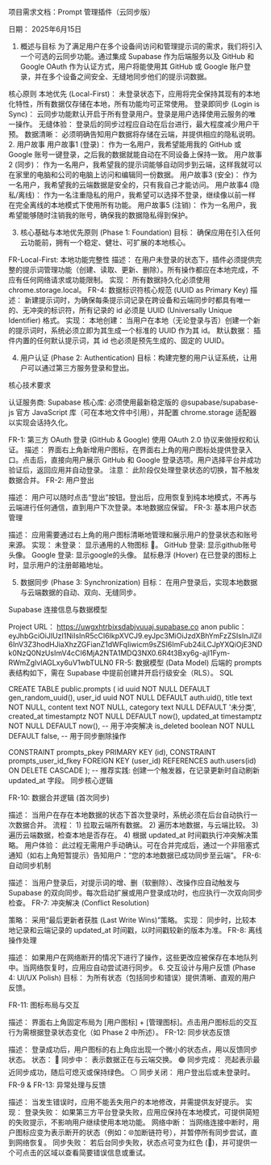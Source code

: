 项目需求文档：Prompt 管理插件（云同步版）

日期： 2025年6月15日

1. 概述与目标
为了满足用户在多个设备间访问和管理提示词的需求，我们将引入一个可选的云同步功能。通过集成 Supabase 作为后端服务以及 GitHub 和 Google OAuth 作为认证方式，用户将能使用其 GitHub 或 Google 账户登录，并在多个设备之间安全、无缝地同步他们的提示词数据。

核心原则
本地优先 (Local-First)： 未登录状态下，应用将完全保持其现有的本地化特性，所有数据仅存储在本地，所有功能均可正常使用。
登录即同步 (Login is Sync)： 云同步功能默认开启于所有登录用户。登录是用户选择使用云服务的唯一操作。
无缝体验： 登录后的同步过程应自动在后台进行，最大程度减少用户干预。
数据清晰： 必须明确告知用户数据将存储在云端，并提供相应的隐私说明。
2. 用户故事
用户故事1 (登录)： 作为一名用户，我希望能用我的 GitHub 或 Google 账号一键登录，之后我的数据就能自动在不同设备上保持一致。
用户故事2 (同步)： 作为一名用户，我希望我的提示词能够自动同步到云端，这样我就可以在家里的电脑和公司的电脑上访问和编辑同一份数据。
用户故事3 (安全)： 作为一名用户，我希望我的云端数据是安全的，只有我自己才能访问。
用户故事4 (隐私/离线)： 作为一名注重隐私的用户，我希望可以选择不登录，继续像以前一样在完全离线的本地模式下使用所有功能。
用户故事5 (注销)： 作为一名用户，我希望能够随时注销我的账号，确保我的数据隐私得到保护。

3. 核心基础与本地优先原则 (Phase 1: Foundation)
目标： 确保应用在引入任何云功能前，拥有一个稳定、健壮、可扩展的本地核心。

FR-Local-First: 本地功能完整性
描述： 在用户未登录的状态下，插件必须提供完整的提示词管理功能（创建、读取、更新、删除）。所有操作都应在本地完成，不应有任何网络请求或功能限制。
实现： 所有数据持久化必须使用 chrome.storage.local。
FR-4: 数据标识符核心规范 (UUID as Primary Key)
描述： 新建提示词时，为确保每条提示词记录在跨设备和云端同步时都具有唯一的、无冲突的标识符，所有记录的 id 必须是 UUID (Universally Unique Identifier) 格式。
实现：
本地创建： 当用户在本地（无论登录与否）创建一个新的提示词时，系统必须立即为其生成一个标准的 UUID 作为其 id。
默认数据： 插件内置的任何默认提示词，其 id 也必须是预先生成的、固定的 UUID。

4. 用户认证 (Phase 2: Authentication)
目标：构建完整的用户认证系统，让用户可以通过第三方服务登录和登出。

核心技术要求

认证服务商: Supabase
核心库: 必须使用最新稳定版的 @supabase/supabase-js 官方 JavaScript 库（可在本地文件中引用），并配置 chrome.storage 适配器以实现会话持久化。

FR-1: 第三方 OAuth 登录 (GitHub & Google)
使用 OAuth 2.0 协议来做授权和认证。
描述： 界面右上角新增用户图标，在界面右上角的用户图标处提供登录入口。点击后，直接向用户展示 GitHub 和 Google 登录选项。用户选择平台并成功验证后，返回应用并自动登录。
注意： 此阶段仅处理登录状态的切换，暂不触发数据合并。
FR-2: 用户登出

描述： 用户可以随时点击“登出”按钮。登出后，应用恢复到纯本地模式，不再与云端进行任何通信，直到用户下次登录。本地数据应保留。
FR-3: 基本用户状态管理

描述： 应用需要通过右上角的用户图标清晰地管理和展示用户的登录状态和账号来源。
实现：
未登录： 显示通用的人物图标 👤。
GitHub 登录: 显示github账号头像。
Google 登录: 显示google的头像。
鼠标悬浮 (Hover) 在已登录的图标上时，显示用户的注册邮箱地址。

5. 数据同步 (Phase 3: Synchronization)
目标： 在用户登录后，实现本地数据与云端数据的自动、双向、无缝同步。

Supabase 连接信息与数据模型

Project URL： https://uwgxhtrbixsdabjvuuaj.supabase.co
anon public： eyJhbGciOiJIUzI1NiIsInR5cCI6IkpXVCJ9.eyJpc3MiOiJzdXBhYmFzZSIsInJlZiI6InV3Z3hodHJiaXhzZGFianZ1dWFqIiwicm9sZSI6ImFub24iLCJpYXQiOjE3NDk0NzQ0NzUsImV4cCI6MjA2NTA1MDQ3NX0.6R4t3Bxy6g-ajI1Fym-RWmZgIvlAGLxy6uV1wbTULN0
FR-5: 数据模型 (Data Model)
后端的 prompts 表结构如下，需在 Supabase 中提前创建并开启行级安全（RLS）。
SQL

CREATE TABLE public.prompts (
  id uuid NOT NULL DEFAULT gen_random_uuid(),
  user_id uuid NOT NULL DEFAULT auth.uid(),
  title text NOT NULL,
  content text NOT NULL,
  category text NULL DEFAULT '未分类',
  created_at timestamptz NOT NULL DEFAULT now(),
  updated_at timestamptz NOT NULL DEFAULT now(), -- 用于冲突解决
  is_deleted boolean NOT NULL DEFAULT false, -- 用于同步删除操作

  CONSTRAINT prompts_pkey PRIMARY KEY (id),
  CONSTRAINT prompts_user_id_fkey FOREIGN KEY (user_id) REFERENCES auth.users(id) ON DELETE CASCADE
);
-- 推荐实践: 创建一个触发器，在记录更新时自动刷新 updated_at 字段。
同步核心逻辑

FR-10: 数据合并逻辑 (首次同步)

描述： 当用户在存在本地数据的状态下首次登录时，系统必须在后台自动执行一次数据合并。
流程： 1) 拉取云端所有数据。 2) 遍历本地数据，与云端比较。 3) 遍历云端数据，检查本地是否存在。 4) 根据 updated_at 时间戳执行冲突解决策略。
用户体验： 此过程无需用户手动确认。可在合并完成后，通过一个非阻塞式通知（如右上角短暂提示）告知用户：“您的本地数据已成功同步至云端”。
FR-6: 自动同步机制

描述： 当用户登录后，对提示词的增、删（软删除）、改操作应自动触发与 Supabase 的双向同步。每次启动扩展或用户登录成功时，也应执行一次双向同步检查。
FR-7: 冲突解决 (Conflict Resolution)

策略： 采用“最后更新者获胜 (Last Write Wins)”策略。
实现： 同步时，比较本地记录和云端记录的 updated_at 时间戳，以时间戳较新的版本为准。
FR-8: 离线操作处理

描述： 如果用户在网络断开的情况下进行了操作，这些更改应被保存在本地队列中。当网络恢复时，应用应自动尝试进行同步。
6. 交互设计与用户反馈 (Phase 4: UI/UX Polish)
目标： 为所有状态（包括同步和错误）提供清晰、直观的用户反馈。

FR-11: 图标布局与交互

描述： 界面右上角固定布局为 [用户图标] + [管理图标]。点击用户图标后的交互行为需根据登录状态变化（如 Phase 2 中所述）。
FR-12: 同步状态反馈

描述： 登录成功后，用户图标的右上角应出现一个微小的状态点，用以反馈同步状态。
状态：
🔵 同步中： 表示数据正在与云端交换。
🟢 同步完成： 亮起表示最近同步成功，随后可熄灭或保持绿色。
⚪ 同步关闭： 用户登出后或未登录时。
FR-9 & FR-13: 异常处理与反馈

描述： 当发生错误时，应用不能丢失用户的本地修改，并需提供友好提示。
实现：
登录失败： 如果第三方平台登录失败，应用应保持在本地模式，可提供简短的失败提示，不影响用户继续使用本地功能。
网络中断： 当网络连接中断时，用户图标应变为表示断开的状态（例如：🌐加断链符号），并暂停所有同步尝试，直到网络恢复。
同步失败： 若后台同步失败，状态点可变为红色 (🔴)，并可提供一个可点击的区域以查看简要错误信息或重试。
